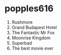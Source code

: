 # popples616


1. Rushmore
2. Grand Budapest Hotel
3. The Fantastic Mr Fox
4. Moonrise Kingdom
5. Superbad
6. The best movie ever
